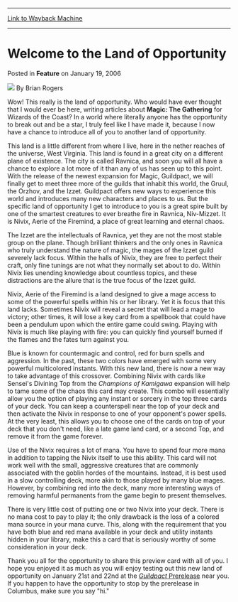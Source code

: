 
---
[Link to Wayback Machine](https://web.archive.org/web/20211019163925/https://magic.wizards.com/en/articles/archive/feature/welcome-land-opportunity-2006-01-19)

[_metadata_:wayback_url]:- "https://magic.wizards.com/en/articles/archive/feature/welcome-land-opportunity-2006-01-19"
[_metadata_:wayback_raw_url]:- "https://web.archive.org/web/20211019163925id_/https://magic.wizards.com/en/articles/archive/feature/welcome-land-opportunity-2006-01-19"
[_metadata_:wayback_capture_timestamp]:- "2021-10-19 16:39:25+00:00"
[_metadata_:description]:- "Wow! This really is the land of opportunity. Who would have ever thought that I would ever be here, writing articles about Magic: The Gathering for Wizards of the Coast? In a world where literally anyone has the opportunity to break out and be a star, I truly feel like I have made it, because I now have a chance to introduce all of you to another land of opportunity.This land"
[_metadata_:generator]:- "Drupal 7 (http://drupal.org)"
---


Welcome to the Land of Opportunity
==================================



 Posted in **Feature**
 on January 19, 2006 






![](https://media.magic.wizards.com/styles/auth_small/public/generic-avatar-150_333.png)
By Brian Rogers











Wow! This really is the land of opportunity. Who would have ever thought that I would ever be here, writing articles about **Magic: The Gathering** for Wizards of the Coast? In a world where literally anyone has the opportunity to break out and be a star, I truly feel like I have made it, because I now have a chance to introduce all of you to another land of opportunity.

This land is a little different from where I live, here in the nether reaches of the universe, West Virginia. This land is found in a great city on a different plane of existence. The city is called Ravnica, and soon you will all have a chance to explore a lot more of it than any of us has seen up to this point. With the release of the newest expansion for Magic, Guildpact, we will finally get to meet three more of the guilds that inhabit this world, the Gruul, the Orzhov, and the Izzet. Guildpact offers new ways to experience this world and introduces many new characters and places to us. But the specific land of opportunity I get to introduce to you is a great spire built by one of the smartest creatures to ever breathe fire in Ravnica, Niv-Mizzet. It is Nivix, Aerie of the Firemind, a place of great learning and eternal chaos.

The Izzet are the intellectuals of Ravnica, yet they are not the most stable group on the plane. Though brilliant thinkers and the only ones in Ravnica who truly understand the nature of magic, the mages of the Izzet guild severely lack focus. Within the halls of Nivix, they are free to perfect their craft, only fine tunings are not what they normally set about to do. Within Nivix lies unending knowledge about countless topics, and these distractions are the allure that is the true focus of the Izzet guild.

Nivix, Aerie of the Firemind is a land designed to give a mage access to some of the powerful spells within his or her library. Yet it is focus that this land lacks. Sometimes Nivix will reveal a secret that will lead a mage to victory; other times, it will lose a key card from a spellbook that could have been a pendulum upon which the entire game could swing. Playing with Nivix is much like playing with fire: you can quickly find yourself burned if the flames and the fates turn against you.

Blue is known for countermagic and control, red for burn spells and aggression. In the past, these two colors have emerged with some very powerful multicolored instants. With this new land, there is now a new way to take advantage of this crossover. Combining Nivix with cards like Sensei's Divining Top from the *Champions of Kamigawa* expansion will help to tame some of the chaos this card may create. This combo will essentially allow you the option of playing any instant or sorcery in the top three cards of your deck. You can keep a counterspell near the top of your deck and then activate the Nivix in response to one of your opponent's power spells. At the very least, this allows you to choose one of the cards on top of your deck that you don't need, like a late game land card, or a second Top, and remove it from the game forever.

Use of the Nivix requires a lot of mana. You have to spend four more mana in addition to tapping the Nivix itself to use this ability. This card will not work well with the small, aggressive creatures that are commonly associated with the goblin hordes of the mountains. Instead, it is best used in a slow controlling deck, more akin to those played by many blue mages. However, by combining red into the deck, many more interesting ways of removing harmful permanents from the game begin to present themselves.

There is very little cost of putting one or two Nivix into your deck. There is no mana cost to pay to play it; the only drawback is the loss of a colored mana source in your mana curve. This, along with the requirement that you have both blue and red mana available in your deck and utility instants hidden in your library, make this a card that is seriously worthy of some consideration in your deck. 

Thank you all for the opportunity to share this preview card with all of you. I hope you enjoyed it as much as you will enjoy testing out this new land of opportunity on January 21st and 22nd at the [*Guildpact* Prerelease](http://www.wizards.com/default.asp?x=mtgcom/prerelease/guildpact) near you. If you happen to have the opportunity to stop by the prerelease in Columbus, make sure you say "hi."







